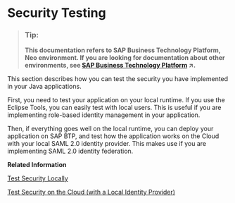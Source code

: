 <!-- loio425f7287294a4b4aa6d0f96b4fabb8b2 -->

# Security Testing

> ### Tip:  
> **This documentation refers to SAP Business Technology Platform, Neo environment. If you are looking for documentation about other environments, see [SAP Business Technology Platform](https://help.sap.com/viewer/65de2977205c403bbc107264b8eccf4b/Cloud/en-US/6a2c1ab5a31b4ed9a2ce17a5329e1dd8.html "SAP Business Technology Platform (SAP BTP) is an integrated offering comprised of four technology portfolios: database and data management, application development and integration, analytics, and intelligent technologies. The platform offers users the ability to turn data into business value, compose end-to-end business processes, and build and extend SAP applications quickly.") :arrow_upper_right:.**

This section describes how you can test the security you have implemented in your Java applications.

First, you need to test your application on your local runtime. If you use the Eclipse Tools, you can easily test with local users. This is useful if you are implementing role-based identity management in your application.

Then, if everything goes well on the local runtime, you can deploy your application on SAP BTP, and test how the application works on the Cloud with your local SAML 2.0 identity provider. This makes use if you are implementing SAML 2.0 identity federation.

**Related Information**  


[Test Security Locally](test-security-locally-fe47e02.md "When you add user authentication to your application, you can test it first on the local server before uploading it to SAP BTP.")

[Test Security on the Cloud \(with a Local Identity Provider\)](test-security-on-the-cloud-with-a-local-identity-provider-754818e.md "You can use a local test identity provider (IdP) to test single sign on (SSO) and identity federation of an SAP BTP application end-to-end.")

